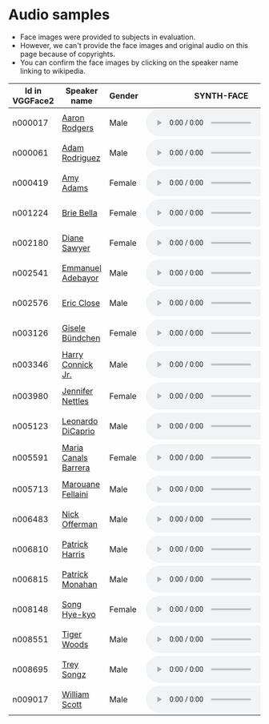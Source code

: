 # Audio samples

* Face images were provided to subjects in evaluation.
* However, we can't provide the face images and original audio on this page because of copyrights.
* You can confirm the face images by clicking on the speaker name linking to wikipedia.

| Id in VGGFace2 | Speaker name | Gender |  SYNTH-FACE | SYNTH-SPEECH   |
|---|---|---|---|---|
| n000017 | [ Aaron Rodgers ](https://en.wikipedia.org/wiki/Aaron_Rodgers) | Male | <audio controls="controls" > <source src="wav/SYNTH-FACE/id00017.wav" autoplay/> Your browser does not support the audio element. </audio> | <audio controls="controls" > <source src="wav/SYNTH-SPEECH/id00017.wav" autoplay/> Your browser does not support the audio element. </audio> |
| n000061 | [ Adam Rodriguez ](https://en.wikipedia.org/wiki/Adam_Rodriguez) | Male | <audio controls="controls" > <source src="wav/SYNTH-FACE/id00061.wav" autoplay/> Your browser does not support the audio element. </audio> | <audio controls="controls" > <source src="wav/SYNTH-SPEECH/id00061.wav" autoplay/> Your browser does not support the audio element. </audio> |
| n000419 | [ Amy Adams ](https://en.wikipedia.org/wiki/Amy_Adams) | Female | <audio controls="controls" > <source src="wav/SYNTH-FACE/id00419.wav" autoplay/> Your browser does not support the audio element. </audio> | <audio controls="controls" > <source src="wav/SYNTH-SPEECH/id00419.wav" autoplay/> Your browser does not support the audio element. </audio> |
| n001224 | [ Brie Bella ](https://en.wikipedia.org/wiki/Brie_Bella) | Female | <audio controls="controls" > <source src="wav/SYNTH-FACE/id01224.wav" autoplay/> Your browser does not support the audio element. </audio> | <audio controls="controls" > <source src="wav/SYNTH-SPEECH/id01224.wav" autoplay/> Your browser does not support the audio element. </audio> |
| n002180 | [ Diane Sawyer ](https://en.wikipedia.org/wiki/Diane_Sawyer) | Female | <audio controls="controls" > <source src="wav/SYNTH-FACE/id02181.wav" autoplay/> Your browser does not support the audio element. </audio> | <audio controls="controls" > <source src="wav/SYNTH-SPEECH/id02181.wav" autoplay/> Your browser does not support the audio element. </audio> |
| n002541 | [ Emmanuel Adebayor ](https://en.wikipedia.org/wiki/Emmanuel_Adebayor) | Male | <audio controls="controls" > <source src="wav/SYNTH-FACE/id02542.wav" autoplay/> Your browser does not support the audio element. </audio> | <audio controls="controls" > <source src="wav/SYNTH-SPEECH/id02542.wav" autoplay/> Your browser does not support the audio element. </audio> |
| n002576 | [ Eric Close ](https://en.wikipedia.org/wiki/Eric_Close) | Male | <audio controls="controls" > <source src="wav/SYNTH-FACE/id02577.wav" autoplay/> Your browser does not support the audio element. </audio> | <audio controls="controls" > <source src="wav/SYNTH-SPEECH/id02577.wav" autoplay/> Your browser does not support the audio element. </audio> |
| n003126 | [ Gisele Bündchen ](https://en.wikipedia.org/wiki/Gisele_B%C3%BCndchen) | Female | <audio controls="controls" > <source src="wav/SYNTH-FACE/id03127.wav" autoplay/> Your browser does not support the audio element. </audio> | <audio controls="controls" > <source src="wav/SYNTH-SPEECH/id03127.wav" autoplay/> Your browser does not support the audio element. </audio> |
| n003346 | [ Harry Connick Jr. ](https://en.wikipedia.org/wiki/Harry_Connick_Jr.) | Male | <audio controls="controls" > <source src="wav/SYNTH-FACE/id03347.wav" autoplay/> Your browser does not support the audio element. </audio> | <audio controls="controls" > <source src="wav/SYNTH-SPEECH/id03347.wav" autoplay/> Your browser does not support the audio element. </audio> |
| n003980 | [ Jennifer Nettles ](https://en.wikipedia.org/wiki/Jennifer_Nettles) | Female | <audio controls="controls" > <source src="wav/SYNTH-FACE/id03981.wav" autoplay/> Your browser does not support the audio element. </audio> | <audio controls="controls" > <source src="wav/SYNTH-SPEECH/id03981.wav" autoplay/> Your browser does not support the audio element. </audio> |
| n005123 | [ Leonardo DiCaprio ](https://en.wikipedia.org/wiki/Leonardo_DiCaprio) | Male | <audio controls="controls" > <source src="wav/SYNTH-FACE/id05124.wav" autoplay/> Your browser does not support the audio element. </audio> | <audio controls="controls" > <source src="wav/SYNTH-SPEECH/id05124.wav" autoplay/> Your browser does not support the audio element. </audio> |
| n005591 | [ Maria Canals Barrera ](https://no.wikipedia.org/wiki/Maria_Canals_Barrera) | Female | <audio controls="controls" > <source src="wav/SYNTH-FACE/id05594.wav" autoplay/> Your browser does not support the audio element. </audio> | <audio controls="controls" > <source src="wav/SYNTH-SPEECH/id05594.wav" autoplay/> Your browser does not support the audio element. </audio> |
| n005713 | [ Marouane Fellaini ](https://en.wikipedia.org/wiki/Marouane_Fellaini) | Male | <audio controls="controls" > <source src="wav/SYNTH-FACE/id05714.wav" autoplay/> Your browser does not support the audio element. </audio> | <audio controls="controls" > <source src="wav/SYNTH-SPEECH/id05714.wav" autoplay/> Your browser does not support the audio element. </audio> |
| n006483 | [ Nick Offerman ](https://en.wikipedia.org/wiki/Nick_Offerman) | Male | <audio controls="controls" > <source src="wav/SYNTH-FACE/id06484.wav" autoplay/> Your browser does not support the audio element. </audio> | <audio controls="controls" > <source src="wav/SYNTH-SPEECH/id06484.wav" autoplay/> Your browser does not support the audio element. </audio> |
| n006810 | [ Patrick Harris ](https://en.wikipedia.org/wiki/Patrick_Harris) | Male | <audio controls="controls" > <source src="wav/SYNTH-FACE/id06811.wav" autoplay/> Your browser does not support the audio element. </audio> | <audio controls="controls" > <source src="wav/SYNTH-SPEECH/id06811.wav" autoplay/> Your browser does not support the audio element. </audio> |
| n006815 | [ Patrick Monahan ](https://en.wikipedia.org/wiki/Patrick_Monahan) | Male | <audio controls="controls" > <source src="wav/SYNTH-FACE/id06816.wav" autoplay/> Your browser does not support the audio element. </audio> | <audio controls="controls" > <source src="wav/SYNTH-SPEECH/id06816.wav" autoplay/> Your browser does not support the audio element. </audio> |
| n008148 | [ Song Hye-kyo ](https://en.wikipedia.org/wiki/Song_Hye-kyo) | Female | <audio controls="controls" > <source src="wav/SYNTH-FACE/id08149.wav" autoplay/> Your browser does not support the audio element. </audio> | <audio controls="controls" > <source src="wav/SYNTH-SPEECH/id08149.wav" autoplay/> Your browser does not support the audio element. </audio> |
| n008551 | [ Tiger Woods ](https://en.wikipedia.org/wiki/Tiger_Woods) | Male | <audio controls="controls" > <source src="wav/SYNTH-FACE/id08552.wav" autoplay/> Your browser does not support the audio element. </audio> | <audio controls="controls" > <source src="wav/SYNTH-SPEECH/id08552.wav" autoplay/> Your browser does not support the audio element. </audio> |
| n008695 | [ Trey Songz ](https://en.wikipedia.org/wiki/Trey_Songz) | Male | <audio controls="controls" > <source src="wav/SYNTH-FACE/id08696.wav" autoplay/> Your browser does not support the audio element. </audio> | <audio controls="controls" > <source src="wav/SYNTH-SPEECH/id08696.wav" autoplay/> Your browser does not support the audio element. </audio> |
| n009017 | [ William Scott ](https://en.wikipedia.org/wiki/Seann_William_Scott) | Male | <audio controls="controls" > <source src="wav/SYNTH-FACE/id09017.wav" autoplay/> Your browser does not support the audio element. </audio> | <audio controls="controls" > <source src="wav/SYNTH-SPEECH/id09017.wav" autoplay/> Your browser does not support the audio element. </audio> |
